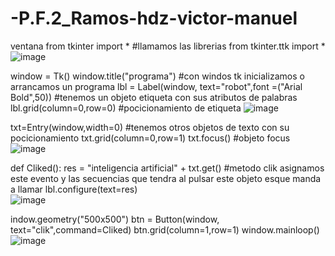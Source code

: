 # -P.F.2_Ramos-hdz-victor-manuel
ventana
from tkinter import *                    #llamamos las librerias
from tkinter.ttk import *
![image](https://user-images.githubusercontent.com/79875910/112209709-5da51580-8bdf-11eb-853d-974527d42e34.png)


window = Tk()
window.title("programa")                                              #con windos tk inicializamos o arrancamos un programa
lbl = Label(window, text="robot",font =("Arial Bold",50))             #tenemos un objeto etiqueta con sus atributos de palabras
lbl.grid(column=0,row=0)                                              #pocicionamiento de etiqueta
![image](https://user-images.githubusercontent.com/79875910/112209783-79a8b700-8bdf-11eb-938b-bdbd71a4ebaa.png)


txt=Entry(window,width=0)                                             #tenemos otros objetos de texto con su pocicionamiento 
txt.grid(column=0,row=1)
txt.focus()                                                           #objeto focus
![image](https://user-images.githubusercontent.com/79875910/112210037-cc826e80-8bdf-11eb-98c6-385aa5d49105.png)




def Cliked():
    res = "inteligencia artificial" + txt.get()                         #metodo clik asignamos este evento y las secuencias que tendra al pulsar este objeto esque manda a llamar
    lbl.configure(text=res)                                             
 ![image](https://user-images.githubusercontent.com/79875910/112210187-03f11b00-8be0-11eb-9598-691cfbd6e240.png)

indow.geometry("500x500")
btn = Button(window, text="clik",command=Cliked)
btn.grid(column=1,row=1)
window.mainloop()
![image](https://user-images.githubusercontent.com/79875910/112210357-3569e680-8be0-11eb-82cd-17545adbc6de.png)
